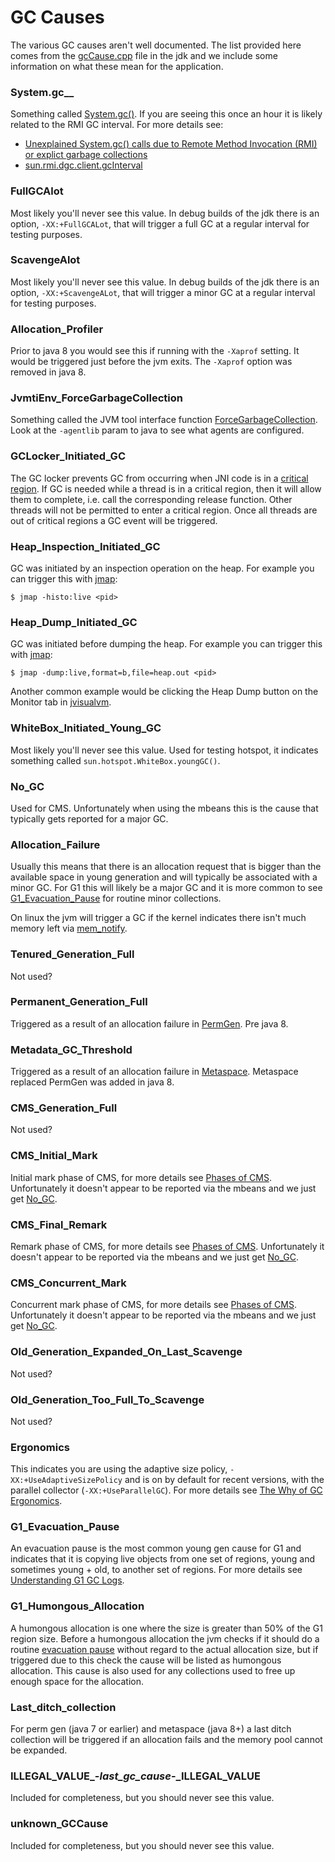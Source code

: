 # GC Causes

The various GC causes aren't well documented. The list provided here comes from the [gcCause.cpp](http://hg.openjdk.java.net/jdk8u/hs-dev/hotspot/file/tip/src/share/vm/gc_interface/gcCause.cpp) file in the jdk and we include some information on what these mean for the application.

### System.gc__

Something called [System.gc()](http://docs.oracle.com/javase/7/docs/api/java/lang/System.html#gc()). If you are seeing this once an hour it is likely related to the RMI GC interval. For more details see:

* [Unexplained System.gc() calls due to Remote Method Invocation (RMI) or explict garbage collections](http://www-01.ibm.com/support/docview.wss?uid=swg21173431)
* [sun.rmi.dgc.client.gcInterval](http://docs.oracle.com/javase/6/docs/technotes/guides/rmi/sunrmiproperties.html)

### FullGCAlot

Most likely you'll never see this value. In debug builds of the jdk there is an option, `-XX:+FullGCALot`, that will trigger a full GC at a regular interval for testing purposes.

### ScavengeAlot

Most likely you'll never see this value. In debug builds of the jdk there is an option, `-XX:+ScavengeALot`, that will trigger a minor GC at a regular interval for testing purposes.

### Allocation_Profiler

Prior to java 8 you would see this if running with the `-Xaprof` setting. It would be triggered just before the jvm exits. The `-Xaprof` option was removed in java 8.

### JvmtiEnv_ForceGarbageCollection

Something called the JVM tool interface function [ForceGarbageCollection](http://docs.oracle.com/javase/jp/8/platform/jvmti/jvmti.html#ForceGarbageCollection). Look at the `-agentlib` param to java to see what agents are configured.

### GCLocker_Initiated_GC

The GC locker prevents GC from occurring when JNI code is in a [critical region](http://docs.oracle.com/javase/8/docs/technotes/guides/jni/spec/functions.html#GetPrimitiveArrayCritical_ReleasePrimitiveArrayCritical). If GC is needed while a thread is in a critical region, then it will allow them to complete, i.e. call the corresponding release function. Other threads will not be permitted to enter a critical region. Once all threads are out of critical regions a GC event will be triggered. 

### Heap_Inspection_Initiated_GC

GC was initiated by an inspection operation on the heap. For example you can trigger this with [jmap](http://docs.oracle.com/javase/7/docs/technotes/tools/share/jmap.html):

`$ jmap -histo:live <pid>`

### Heap_Dump_Initiated_GC

GC was initiated before dumping the heap. For example you can trigger this with [jmap](http://docs.oracle.com/javase/7/docs/technotes/tools/share/jmap.html):

`$ jmap -dump:live,format=b,file=heap.out <pid>`

Another common example would be clicking the Heap Dump button on the Monitor tab in [jvisualvm](http://docs.oracle.com/javase/7/docs/technotes/tools/share/jvisualvm.html).

### WhiteBox_Initiated_Young_GC

Most likely you'll never see this value. Used for testing hotspot, it indicates something called `sun.hotspot.WhiteBox.youngGC()`. 

### No_GC

Used for CMS. Unfortunately when using the mbeans this is the cause that typically gets reported for a major GC.

### Allocation_Failure

Usually this means that there is an allocation request that is bigger than the available space in young generation and will typically be associated with a minor GC. For G1 this will likely be a major GC and it is more common to see [G1_Evacuation_Pause](#g1_evacuation_pause) for routine minor collections.

On linux the jvm will trigger a GC if the kernel indicates there isn't much memory left via [mem_notify](http://lwn.net/Articles/267013/).

### Tenured_Generation_Full

Not used?

### Permanent_Generation_Full

Triggered as a result of an allocation failure in [PermGen](https://blogs.oracle.com/poonam/entry/about_g1_garbage_collector_permanent). Pre java 8.

### Metadata_GC_Threshold

Triggered as a result of an allocation failure in [Metaspace](https://blogs.oracle.com/poonam/entry/about_g1_garbage_collector_permanent). Metaspace replaced PermGen was added in java 8.

### CMS_Generation_Full

Not used?

### CMS_Initial_Mark

Initial mark phase of CMS, for more details see [Phases of CMS](https://blogs.oracle.com/jonthecollector/entry/hey_joe_phases_of_cms). Unfortunately it doesn't appear to be reported via the mbeans and we just get [No_GC](#no_gc).

### CMS_Final_Remark

Remark phase of CMS, for more details see [Phases of CMS](https://blogs.oracle.com/jonthecollector/entry/hey_joe_phases_of_cms). Unfortunately it doesn't appear to be reported via the mbeans and we just get [No_GC](#no_gc).

### CMS_Concurrent_Mark

Concurrent mark phase of CMS, for more details see [Phases of CMS](https://blogs.oracle.com/jonthecollector/entry/hey_joe_phases_of_cms). Unfortunately it doesn't appear to be reported via the mbeans and we just get [No_GC](#no_gc).

### Old_Generation_Expanded_On_Last_Scavenge

Not used?

### Old_Generation_Too_Full_To_Scavenge

Not used?

### Ergonomics

This indicates you are using the adaptive size policy, `-XX:+UseAdaptiveSizePolicy` and is on by default for recent versions, with the parallel collector (`-XX:+UseParallelGC`). For more details see [The Why of GC Ergonomics](https://blogs.oracle.com/jonthecollector/entry/the_unspoken_the_why_of).

### G1_Evacuation_Pause

An evacuation pause is the most common young gen cause for G1 and indicates that it is copying live objects from one set of regions, young and sometimes young + old, to another set of regions. For more details see [Understanding G1 GC Logs](https://blogs.oracle.com/poonam/entry/understanding_g1_gc_logs).

### G1_Humongous_Allocation

A humongous allocation is one where the size is greater than 50% of the G1 region size. Before a humongous allocation the jvm checks if it should do a routine [evacuation pause](#g1_evacuation_pause) without regard to the actual allocation size, but if triggered due to this check the cause will be listed as humongous allocation. This cause is also used for any collections used to free up enough space for the allocation. 

### Last_ditch_collection

For perm gen (java 7 or earlier) and metaspace (java 8+) a last ditch collection will be triggered if an allocation fails and the memory pool cannot be expanded.

### ILLEGAL_VALUE_-_last_gc_cause_-_ILLEGAL_VALUE

Included for completeness, but you should never see this value.

### unknown_GCCause

Included for completeness, but you should never see this value.
